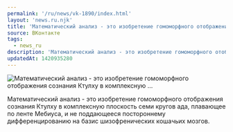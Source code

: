 ```yaml
---
permalink: '/ru/news/vk-1890/index.html'
layout: 'news.ru.njk'
title: 'Математический анализ - это изобретение гомоморфного отображения сознания Ктулху в комплексную …'
source: ВКонтакте
tags:
  - news_ru
description: 'Математический анализ - это изобретение гомоморфного отображения сознания Ктулху в комплексную …'
updatedAt: 1420935280
---
```

![Математический анализ - это изобретение гомоморфного отображения сознания Ктулху в комплексную …](https://sun9-63.userapi.com/impf/c622321/v622321833/14378/YGULEK8wM9I.jpg?size=520x390&quality=96&proxy=1&sign=3bf983fc723d8a2e618cbc527aca1f57&c_uniq_tag=ARwpg_PMEkU3Q4KFmBwKIRuyyW6bafr_Fvw4QFLLKRE&type=album)

Математический анализ - это изобретение гомоморфного отображения сознания Ктулху в комплексную плоскость семи кругов ада, плавающее по ленте Мебиуса, и не поддающееся постороннему дифференцированию на базис шизофренических кошачьих мозгов.
